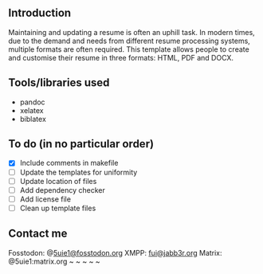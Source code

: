 ## Introduction

Maintaining and updating a resume is often an uphill task. In modern times, due to the demand and needs from different resume processing systems, multiple formats are often required. This template allows people to create and customise their resume in three formats: HTML, PDF and DOCX.

## Tools/libraries used

- pandoc
- xelatex
- biblatex

## To do (in no particular order)

- [x] Include comments in makefile
- [ ] Update the templates for uniformity
- [ ] Update location of files
- [ ] Add dependency checker
- [ ] Add license file
- [ ] Clean up template files

## Contact me

Fosstodon: @5uie1@fosstodon.org
XMPP: fui@jabb3r.org
Matrix: @5uie1:matrix.org
~
~
~
~
~
